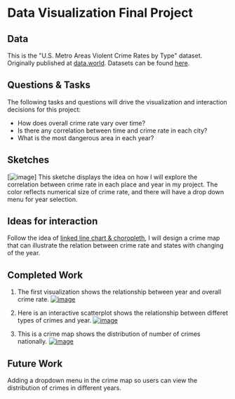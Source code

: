 # Data Visualization Final Project

## Data
This is the "U.S. Metro Areas Violent Crime Rates by Type" dataset. Originally published at [data.world](https://data.world/carlvlewis/u-s-metro-areas-violent-crime-rates-by-type-1970-2015). Datasets can be found [here](https://gist.github.com/yyaaa1/2a71bdf8de2d1fb6bcf02ee19e2d7322).

## Questions & Tasks

The following tasks and questions will drive the visualization and interaction decisions for this project:

 * How does overall crime rate vary over time?
 * Is there any correlation between time and crime rate in each city?
 * What is the most dangerous area in each year?

## Sketches

[![image](https://user-images.githubusercontent.com/44675597/65656505-10e27d80-dfee-11e9-99a0-a05b74976e10.png)]
This sketche displays the idea on how I will explore the correlation between crime rate in each place and year in my project.
The color reflects numerical size of crime rate, and there will have a drop down menu for year selection.

## Ideas for interaction
Follow the idea of [linked line chart & choropleth](http://curran.github.io/model/examples/d3LinkedChoropleth/), I will design a crime map that can illustrate the relation between crime rate and states with changing of the year. 

## Completed Work
1. The first visualization shows the relationship between year and overall crime rate.
[![image](https://user-images.githubusercontent.com/44675597/67910387-e50c6780-fb58-11e9-9c88-a847ddee85a3.png)](https://beta.vizhub.com/yyaaa1/a975c64447644bf693f5bdf514303782)

2. Here is an interactive scatterplot shows the relationship between differet types of crimes and year.
[![image](https://user-images.githubusercontent.com/44675597/67910388-e50c6780-fb58-11e9-9818-87a63eed1181.png)](https://beta.vizhub.com/yyaaa1/c4ee75acfe7845beba9fd6840bc8be40)

3. This is a crime map shows the distribution of number of crimes nationally.
[![image](https://user-images.githubusercontent.com/44675597/67910389-e50c6780-fb58-11e9-8c51-06775c4d197f.png)](https://beta.vizhub.com/yyaaa1/9bdc1e9ed97d44809775cad116c048cd)

## Future Work
Adding a dropdown menu in the crime map so users can view the distribution of crimes in different years. 

